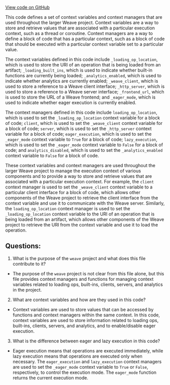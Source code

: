 [View code on GitHub](https://github.com/wandb/weave/weave/context_state.py)

This code defines a set of context variables and context managers that are used throughout the larger Weave project. Context variables are a way to store and retrieve values that are associated with a particular execution context, such as a thread or coroutine. Context managers are a way to define a block of code that has a particular context, such as a block of code that should be executed with a particular context variable set to a particular value.

The context variables defined in this code include `_loading_op_location`, which is used to store the URI of an operation that is being loaded from an artifact; `_loading_built_ins`, which is used to indicate whether built-in functions are currently being loaded; `_analytics_enabled`, which is used to indicate whether analytics are currently enabled; `_weave_client`, which is used to store a reference to a Weave client interface; `_http_server`, which is used to store a reference to a Weave server interface; `_frontend_url`, which is used to store the URL of a Weave frontend; and `_eager_mode`, which is used to indicate whether eager execution is currently enabled.

The context managers defined in this code include `loading_op_location`, which is used to set the `_loading_op_location` context variable for a block of code; `client`, which is used to set the `_weave_client` context variable for a block of code; `server`, which is used to set the `_http_server` context variable for a block of code; `eager_execution`, which is used to set the `_eager_mode` context variable to `True` for a block of code; `lazy_execution`, which is used to set the `_eager_mode` context variable to `False` for a block of code; and `analytics_disabled`, which is used to set the `_analytics_enabled` context variable to `False` for a block of code.

These context variables and context managers are used throughout the larger Weave project to manage the execution context of various components and to provide a way to store and retrieve values that are associated with a particular execution context. For example, the `client` context manager is used to set the `_weave_client` context variable to a particular client interface for a block of code, which allows other components of the Weave project to retrieve the client interface from the context variable and use it to communicate with the Weave server. Similarly, the `loading_op_location` context manager is used to set the `_loading_op_location` context variable to the URI of an operation that is being loaded from an artifact, which allows other components of the Weave project to retrieve the URI from the context variable and use it to load the operation.
## Questions: 
 1. What is the purpose of the `weave` project and what does this file contribute to it?
- The purpose of the `weave` project is not clear from this file alone, but this file provides context managers and functions for managing context variables related to loading ops, built-ins, clients, servers, and analytics in the project.

2. What are context variables and how are they used in this code?
- Context variables are used to store values that can be accessed by functions and context managers within the same context. In this code, context variables are used to store information related to loading ops, built-ins, clients, servers, and analytics, and to enable/disable eager execution.

3. What is the difference between eager and lazy execution in this code?
- Eager execution means that operations are executed immediately, while lazy execution means that operations are executed only when necessary. The `eager_execution` and `lazy_execution` context managers are used to set the `_eager_mode` context variable to `True` or `False`, respectively, to control the execution mode. The `eager_mode` function returns the current execution mode.